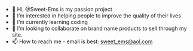 - 👋 Hi, @Sweet-Ems is my passion project
- 👀 I’m interested in helping people to improve the quality of their lives
- 🌱 I’m currently learning coding
- 💞️ I’m looking to collaborate on brand name products to sell through my site. 
- 📫 How to reach me - email is best: sweet_ems@aol.com

<!---
Sweet-Ems/Sweet-Ems is a ✨ special ✨ repository because its `README.md` (this file) appears on your GitHub profile.
You can click the Preview link to take a look at your changes.
--->
